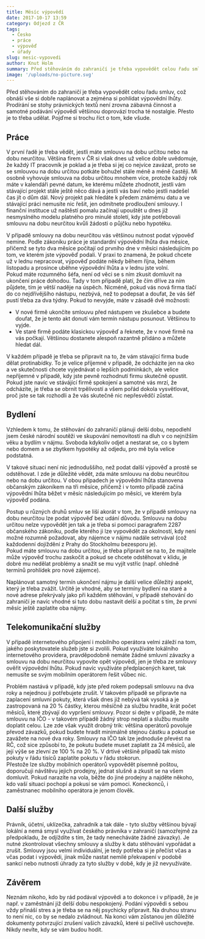 ```yaml
---
title: Měsíc výpovědí
date: 2017-10-17 13:59
category: Odjezd z ČR
tags:
  - Česko
  - práce
  - výpověď
  - úřady
slug: mesic-vypovedi
author: Knut Holm
summary: Před stěhováním do zahraničí je třeba vypovědět celou řadu smluv, což obnáší vše si dobře naplánovat a zejména si pohlídat výpovědní lhůty. Prodírání se stohy právnických textů není zrovna zábavná činnost a samotné podávání výpovědí většinou doprovází trocha té nostalgie. Přesto je to třeba udělat. Pojďme si trochu říct o tom, kde všude.
image: '/uploads/no-picture.svg'
---
```


Před stěhováním do zahraničí je třeba vypovědět celou řadu smluv, což obnáší vše si dobře naplánovat a zejména si pohlídat výpovědní lhůty. Prodírání se stohy právnických textů není zrovna zábavná činnost a samotné podávání výpovědí většinou doprovází trocha té nostalgie. Přesto je to třeba udělat. Pojďme si trochu říct o tom, kde všude.

## Práce
V první řadě je třeba vědět, jestli máte smlouvu na dobu určitou nebo na dobu neurčitou. Většina firem v ČR si však dnes už velice dobře uvědomuje, že každý IT pracovník je poklad a je třeba si jej co nejvíce zavázat, proto se se smlouvou na dobu určitou potkáte bohužel stále méně a méně častěji. Mi osobně vyhovuje smlouva na dobu určitou mnohem více, protože každý rok máte v kalendáři pevné datum, ke kterému můžete zhodnotit, jestli vám stávající projekt stále ještě něco dává a jestli vás baví nebo jestli nadešel čas jít o dům dál. Nový projekt pak hledáte k předem známému datu a ve stávající práci nemusíte nic řešit, jen odmítnete prodloužení smlouvy. I finanční instituce už naštěstí pomalu začínají upouštět u dnes již nesmyslného modelu platného pro minulé století, kdy jste potřebovali smlouvu na dobu neurčitou kvůli žádosti o půjčku nebo hypotéku. 

V případě smlouvy na dobu neurčitou vás většinou nutnost podat výpověď nemine. Podle zákoníku práce je standardní výpovědní lhůta dva měsíce, přičemž se tyto dva měsíce počítají od prvního dne v měsíci následujícím po tom, ve kterém jste výpověď podali. V praxi to znamená, že pokud chcete už v lednu nepracovat, výpověď podáte někdy během října, během listopadu a prosince uběhne výpovědní lhůta a v lednu jste volní.  
Pokud máte rozumného šéfa, není od věci se s ním zkusit domluvit na ukončení práce dohodou. Tady v tom případě platí, že čím dříve za ním půjdete, tím je větší naděje na úspěch. Nicméně, pokud vás nová firma tlačí do co nejdřívějšího nástupu, nezbývá, než to podepsat a doufat, že vás šéf pustí třeba za dva týdny. Pokud to nevyjde, máte v zásadě dvě možnosti:

* V nové firmě ukončíte smlouvu před nástupem ve zkušebce a budete doufat, že je tento akt donutí vám termín nástupu posunout. Většinou to vyjde.
* Ve staré firmě podáte klasickou výpověď a řeknete, že v nové firmě na vás počkají. Většinou dostanete alespoň razantně přidáno a můžete hledat dál.

V každém případě je třeba se připravit na to, že vám stávající firma bude dělat protinabídky. To je velice příjemné v případě, že odcházíte jen na oko a ve skutečnosti chcete vyjednávat o lepších podmínkách, ale velice nepříjemné v případě, kdy jste pevně rozhodnutí firmu skutečně opustit. Pokud jste navíc ve stávájící firmě spokojení a samotné vás mrzí, že odcházíte, je třeba se obrnit trpělivostí a všem pořád dokola vysvětlovat, proč jste se tak rozhodli a že vás skutečně nic nepřesvědčí zůstat.

## Bydlení
Vzhledem k tomu, že stěhování do zahraničí plánuji delší dobu, nepodlehl jsem české národní soutěži ve skupování nemovitostí na dluh v co nejnižším věku a bydlím v nájmu. Svoboda kdykoliv odjet a nestarat se, co s bytem nebo domem a se zbytkem hypotéky až odjedu, pro mě byla velice podstatná.

V takové situaci není nic jednoduššího, než podat další výpověď a prostě se odstěhovat. I zde je důležité vědět, zda máte smlouvu na dobu neurčitou nebo na dobu určitou. V obou případech je výpovědní lhůta stanovena občanským zákoníkem na tři měsíce, přičemž i v tomto případě začíná výpovědní lhůta běžet v měsíc následujícím po měsíci, ve kterém byla výpověď podána.

Postup u různých druhů smluv se liší akorát v tom, že v případě smlouvy na dobu neurčitou lze podat výpověď bez udání důvodu. Smlouvu na dobu určitou nelze vypovědět jen tak a je třeba si pomoci paragrafem 2287 občanského zákoníku, podle kterého ji lze vypovědět za okolností, kdy není možné rozumně požadovat, aby nájemce v nájmu nadále setrvával (což každodenní dojíždění z Prahy do Stockholmu bezesporu je).  
Pokud máte smlouvu na dobu určitou, je třeba připravit se na to, že majitele může výpověď trochu zaskočit a pokud se chcete odstěhovat v klidu, je dobré mu nedělat problémy a snažit se mu vyjít vstříc (např. ohledně termínů prohlídek pro nové zájemce).

Naplánovat samotný termín ukončení nájmu je další velice důležitý aspekt, který je třeba zvážit. Určitě je vhodné, aby se termíny bydlení na staré a nové adrese překrývaly jako při každém stěhování, v případě stehování do zahraničí je navíc vhodné si tuto dobu nastavit delší a počítat s tím, že první měsíc ještě zaplatíte oba nájmy. 

## Telekomunikační služby
V případě internetového připojení i mobilního operátora velmi záleží na tom, jakého poskytovatele služeb jste si zvolili. Pokud využíváte lokálního internetového providera, pravděpodobně nemáte žádné smluvní závazky a smlouvu na dobu neurčitou vypovíte opět výpovědí, jen je třeba ze smlouvy ověřit výpovědní lhůtu. Pokud navíc využíváte předplacených karet, tak nemusíte se svým mobilním operátorem řešit vůbec nic.

Problém nastává v případě, kdy jste před rokem podepsali smlouvu na dva roky a nejednou ji potřebujete zrušit. V takovém případě se připravte na zaplacení smluvní pokuty, která však dnes již nebývá tak vysoká a je zastropovaná na 20 % částky, kterou měsíčně za službu hradíte, krát počet měsíců, které zbývají do vypršení smlouvy. Pozor si dejte v případě, že máte smlouvu na IČO - v takovém případě žádný strop neplatí a službu musíte doplatit celou. Lze zde však využít drobný trik: většina operátorů povoluje převod závazků, pokud budete hradit minimálně stejnou částku a pokud se zavážete na nové dva roky. Smlouvy na IČO tak lze jednoduše převést na RČ, což sice způsobí to, že pokutu budete muset zaplatit za 24 měsíců, ale její výše se zlevní ze 100 % na 20 %. V drtivé většině případů tak místo pokuty v řádu tisíců zaplatíte pokutu v řádu stokorun.  
Přestože lze služby mobilních operátorů vypovědět písemně poštou, doporučuji návštěvu jejich prodejny, jednat slušně a zkusit se na všem domluvit. Pokud narazíte na vola, běžte do jiné prodejny a najděte někoho, kdo vaší situaci pochopí a pokusí se vám pomoci. Koneckonců, i zaměstnanec mobilního operátora je jenom člověk.

## Další služby
Právník, účetní, uklízečka, zahradník a tak dále - tyto služby většinou bývají lokální a nemá smysl využívat českého právníka v zahraničí (samozřejmě za předpokladu, že odjíždíte s tím, že tady nenecháváte žádné závazky). Je nutné zkontrolovat všechny smlouvy a služby k datu stěhování vypořádat a zrušit. Smlouvy jsou velmi individuální, je tedy potřeba si je přečíst včas a včas podat i výpovědi, jinak může nastat nemilé překvapení v podobě sankcí nebo nutnosti úhrady za tyto služby v době, kdy je již nevyužíváte.

## Závěrem
Neznám nikoho, kdo by rád podával výpovědi a to dokonce i v případě, že je např. v zaměstnání již delší dobu nespokojený. Podání výpovědi s sebou vždy přináší stres a je třeba se na něj psychicky připravit. Na druhou stranu to není nic, co by se nedalo zvládnout. Na konci vám zůstanou jen důležité dokumenty potvrzující zrušení vašich závazků, které si pečlivě uschovejte. Nikdy nevíte, kdy se vám budou hodit.
